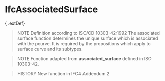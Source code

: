 # IfcAssociatedSurface

{ .extDef}
> NOTE Definition according to ISO/CD 10303-42:1992
> The associated surface function determines the unique surface which is associated with the pcurve. It is required by the propositions which apply to surface curve and its subtypes.

> NOTE Function adapted from **associated_surface** defined in ISO 10303-42.

> HISTORY New function in IFC4 Addendum 2
